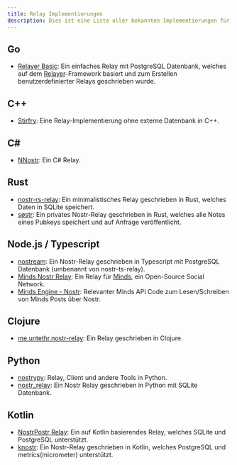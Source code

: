 ```yaml
---
title: Relay Implementierungen
description: Dies ist eine Liste aller bekannten Implementierungen für Nostr-Relays. Wenn du selbst ein Relay betreiben willst, können die folgenden Infos hilfreich sein. Relays sind (bisher) anwendungsunabhängig. Du kannst dein eigenes Relay betreiben oder öffentliche Relays verwenden.
---
```


## Go

-   [Relayer Basic](https://github.com/fiatjaf/relayer/tree/master/basic): Ein einfaches Relay mit PostgreSQL Datenbank, welches auf dem [Relayer](https://github.com/fiatjaf/relayer)-Framework basiert und zum Erstellen benutzerdefinierter Relays geschrieben wurde.

## C++

-   [Stirfry](https://github.com/hoytech/strfry): Eine Relay-Implementierung ohne externe Datenbank in C++.

## C#

-   [NNostr](https://github.com/Kukks/NNostr): Ein C# Relay.

## Rust

-   [nostr-rs-relay](https://sr.ht/~gheartsfield/nostr-rs-relay/): Ein minimalistisches Relay geschrieben in Rust, welches Daten in SQLite speichert.
-   [søstr](https://github.com/metasikander/s0str): Ein privates Nostr-Relay geschrieben in Rust, welches alle Notes eines Pubkeys speichert und auf Anfrage veröffentlicht.

## Node.js / Typescript

-   [nostream](https://github.com/Cameri/nostream): Ein Nostr-Relay geschrieben in Typescript mit PostgreSQL Datenbank (umbenannt von nostr-ts-relay).
-   [Minds Nostr Relay](https://gitlab.com/minds/infrastructure/nostr-relay): Ein Relay für [Minds](https://www.minds.com), ein Open-Source Social Network.
-   [Minds Engine - Nostr](https://gitlab.com/minds/engine/-/tree/master/Core/Nostr): Relevanter Minds API Code zum Lesen/Schreiben von Minds Posts über Nostr.

## Clojure

-   [me.untethr.nostr-relay](https://github.com/atdixon/me.untethr.nostr-relay): Ein Relay geschrieben in Clojure.

## Python

-   [nostrypy](https://github.com/monty888/nostrpy): Relay, Client und andere Tools in Python.
-   [nostr_relay](https://code.pobblelabs.org/fossil/nostr_relay/): Ein Nostr Relay geschrieben in Python mit SQLite Datenbank.

## Kotlin

-   [NostrPostr Relay](https://github.com/Giszmo/NostrPostr/tree/master/NostrRelay): Ein auf Kotlin basierendes Relay, welches SQLite und PostgreSQL unterstützt.
-   [knostr](https://github.com/lpicanco/knostr): Ein Nostr-Relay geschrieben in Kotlin, welches PostgreSQL und metrics(micrometer) unterstützt.